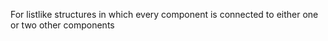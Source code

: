 For listlike structures in which every component is connected to either one or two other components
